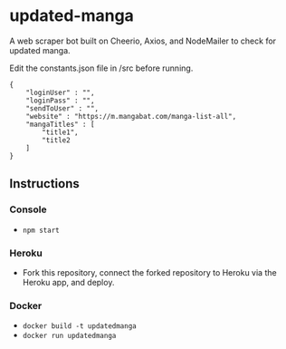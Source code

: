 # updated-manga
A web scraper bot built on Cheerio, Axios, and NodeMailer to check for updated manga.

Edit the constants.json file in /src before running.

```
{
    "loginUser" : "",
    "loginPass" : "",
    "sendToUser" : "",
    "website" : "https://m.mangabat.com/manga-list-all", 
    "mangaTitles" : [
        "title1",
        "title2
    ]
}
```

## Instructions

### Console

- `npm start`

### Heroku 

- Fork this repository, connect the forked repository to Heroku via the Heroku app, and deploy.

### Docker

- `docker build -t updatedmanga`
- `docker run updatedmanga`

